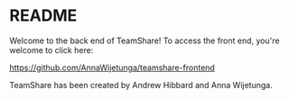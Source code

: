 # README

Welcome to the back end of TeamShare! To access the front end, you're welcome to click here:

https://github.com/AnnaWijetunga/teamshare-frontend

TeamShare has been created by Andrew Hibbard and Anna Wijetunga.